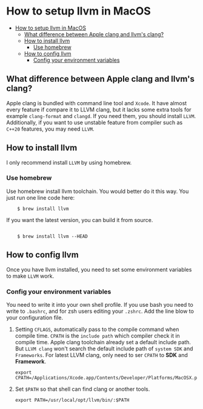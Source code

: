 # How to setup llvm in MacOS


- [How to setup llvm in MacOS](#how-to-setup-llvm-in-macos)
  - [What difference between Apple clang and llvm's clang?](#what-difference-between-apple-clang-and-llvms-clang)
  - [How to install llvm](#how-to-install-llvm)
    - [Use homebrew](#use-homebrew)
  - [How to config llvm](#how-to-config-llvm)
    - [Config your environment variables](#config-your-environment-variables)

## What difference between Apple clang and llvm's clang?

Apple clang is bundled with command line tool and `Xcode`. It have almost every feature if compare it to LLVM clang, but it lacks some extra tools for example `clang-format` and `clangd`. If you need them, you should install `LLVM`. Additionally, if you want to use unstable feature from compiler such as `C++20` features, you may need `LLVM`. 


## How to install llvm

I only recommend install `LLVM` by using homebrew.

### Use homebrew

Use homebrew install llvm toolchain. You would better do it this way.
You just run one line code here:

```shell
    $ brew install llvm
```

If you want the latest version, you can build it from source.

```shell

    $ brew install llvm --HEAD
```

## How to config llvm

Once you have llvm installed, you need to set some environment variables to make `LLVM` work. 

### Config your environment variables

You need to write it into your own shell profile. If you use bash you need to write to `.bashrc`, and for zsh users editing your `.zshrc`.  Add the line blow to your configuration file.

1.  Setting `CFLAGS`, automatically pass to the compile command when compile time. `CPATH` is the `include path` which compiler check it in compile time. Apple clang toolchain already set a default include path. But `LLVM clang` won't search the default include path of `system SDK` and `Frameworks`. For latest LLVM clang, only need to ser `CPATH` to **SDK** and **Framework**.

    ```shell
    export CPATH=/Applications/Xcode.app/Contents/Developer/Platforms/MacOSX.platform/Developer/SDKs/MacOSX.sdk/usr/include:/Applications/Xcode.app/Contents/Developer/Platforms/MacOSX.platform/Developer/SDKs/MacOSX.sdk/System/Library/Frameworks
    ```

2.  Set `$PATH` so that shell can find clang or another tools.

    ```shell
    export PATH=/usr/local/opt/llvm/bin/:$PATH
    ```
